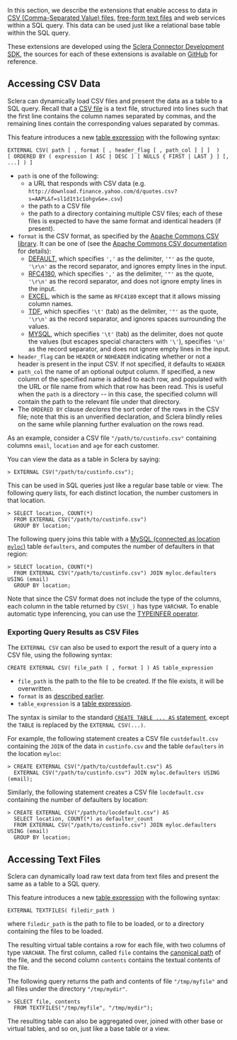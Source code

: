In this section, we describe the extensions that enable access to data in [CSV (Comma-Separated Value) files](#sclera-csv), [free-form text files](#sclera-csv) and web services within a SQL query. This data can be used just like a relational base table within the SQL query.

These extensions are developed using the [Sclera Connector Development SDK](../sdk/sdkintro.md), the sources for each of these extensions is available on [GitHub](https://github.com/scleradb) for reference.

<a class="anchor" name="sclera-csv"></a>
## Accessing CSV Data
Sclera can dynamically load CSV files and present the data as a table to a SQL query. Recall that a [CSV file](https://en.wikipedia.org/wiki/Comma-separated_values) is a text file, structured into lines such that the first line contains the column names separated by commas, and the remaining lines contain the corresponding values separated by commas.

This feature introduces a new [table expression](#table-expression) with the following syntax:

    EXTERNAL CSV( path [ , format [ , header_flag [ , path_col ] ] ]  )
    [ ORDERED BY ( expression [ ASC | DESC ] [ NULLS { FIRST | LAST } ] [, ...] ) ]

- `path` is one of the following:
    - a URL that responds with CSV data (e.g. `http://download.finance.yahoo.com/d/quotes.csv?s=AAPL&f=sl1d1t1c1ohgv&e=.csv`)
    - the path to a CSV file
    - the path to a directory containing multiple CSV files; each of these files is expected to have the same format and identical headers (if present).
- <a class="anchor" name="sclera-csv-format"></a> `format` is the CSV format, as specified by the [Apache Commons CSV library](http://commons.apache.org/proper/commons-csv/). It can be one of (see the [Apache Commons CSV documentation](http://commons.apache.org/proper/commons-csv/archives/1.1/apidocs/org/apache/commons/csv/CSVFormat.html) for details):
    - [DEFAULT](http://commons.apache.org/proper/commons-csv/archives/1.1/apidocs/org/apache/commons/csv/CSVFormat.html#DEFAULT), which specifies `','` as the delimiter, `'"'` as the quote, `'\r\n'` as the record separator, and ignores empty lines in the input.
    - [RFC4180](http://commons.apache.org/proper/commons-csv/archives/1.1/apidocs/org/apache/commons/csv/CSVFormat.html#RFC4180), which specifies `','` as the delimiter, `'"'` as the quote, `'\r\n'` as the record separator, and does not ignore empty lines in the input.
    - [EXCEL](http://commons.apache.org/proper/commons-csv/archives/1.1/apidocs/org/apache/commons/csv/CSVFormat.html#EXCEL), which is the same as `RFC4180` except that it allows missing column names.
    - [TDF](http://commons.apache.org/proper/commons-csv/archives/1.1/apidocs/org/apache/commons/csv/CSVFormat.html#TDF), which specifies `'\t'` (tab) as the delimiter, `'"'` as the quote, `'\r\n'` as the record separator, and ignores spaces surrounding the values.
    - [MYSQL](http://commons.apache.org/proper/commons-csv/archives/1.1/apidocs/org/apache/commons/csv/CSVFormat.html#MYSQL), which specifies `'\t'` (tab) as the delimiter, does not quote the values (but escapes special characters with `'\'`), specifies `'\n'` as the record separator, and does not ignore empty lines in the input.
- `header_flag` can be `HEADER` or `NOHEADER` indicating whether or not a header is present in the input CSV. If not specified, it defaults to `HEADER`
- `path_col` the name of an optional output column. If specified, a new column of the specified name is added to each row, and populated with the URL or file name from which that row has been read. This is useful when the `path` is a directory -- in this case, the specified column will contain the path to the relevant file under that directory.
- The `ORDERED BY` clause *declares* the sort order of the rows in the CSV file; note that this is an unverified declaration, and Sclera blindly relies on the same while planning further evaluation on the rows read.

As an example, consider a CSV file `"/path/to/custinfo.csv"` containing columns `email`, `location` and `age` for each customer.

You can view the data as a table in Sclera by saying:

    > EXTERNAL CSV("/path/to/custinfo.csv");

This can be used in SQL queries just like a regular base table or view. The following query lists, for each distinct location, the number customers in that location.

    > SELECT location, COUNT(*)
      FROM EXTERNAL CSV("/path/to/custinfo.csv")
      GROUP BY location;

The following query joins this table with a [MySQL (connected as location `myloc`)](../setup/dbms.md#connecting-to-mysql) table `defaulters`, and computes the number of defaulters in that region:

    > SELECT location, COUNT(*)
      FROM EXTERNAL CSV("/path/to/custinfo.csv") JOIN myloc.defaulters USING (email)
      GROUP BY location;

Note that since the CSV format does not include the type of the columns, each column in the table returned by `CSV(_)` has type `VARCHAR`. To enable automatic type inferencing, you can use the [TYPEINFER operator](../sclerasql/sqlcleaning.md#automatic-type-inference).

### Exporting Query Results as CSV Files
The `EXTERNAL CSV` can also be used to export the result of a query into a CSV file, using the following syntax:

    CREATE EXTERNAL CSV( file_path [ , format ] ) AS table_expression

- `file_path` is the path to the file to be created. If the file exists, it will be overwritten.
- `format` is as [described earlier](#sclera-csv-format).
- `table_expression` is a [table expression](#table-expression).

The syntax is similar to the standard [`CREATE TABLE ... AS` statement](../sclerasql/sqlregular.md#creating-tables-with-empty-results), except the `TABLE` is replaced by the `EXTERNAL CSV(...)`.

For example, the following statement creates a CSV file `custdefault.csv` containing the `JOIN` of the data in `custinfo.csv` and the table `defaulters` in the location `myloc`:

    > CREATE EXTERNAL CSV("/path/to/custdefault.csv") AS
      EXTERNAL CSV("/path/to/custinfo.csv") JOIN myloc.defaulters USING (email);

Similarly, the following statement creates a CSV file `locdefault.csv` containing the number of defaulters by location:

    > CREATE EXTERNAL CSV("/path/to/locdefault.csv") AS
      SELECT location, COUNT(*) as defaulter_count
      FROM EXTERNAL CSV("/path/to/custinfo.csv") JOIN myloc.defaulters USING (email)
      GROUP BY location;

<a class="anchor" name="sclera-textfiles"></a>
## Accessing Text Files
Sclera can dynamically load raw text data from text files and present the same as a table to a SQL query.

This feature introduces a new [table expression](#table-expression) with the following syntax:

    EXTERNAL TEXTFILES( filedir_path )

where `filedir_path` is the path to file to be loaded, or to a directory containing the files to be loaded.

The resulting virtual table contains a row for each file, with two columns of type `VARCHAR`. The first column, called `file` contains the [canonical path](http://docs.oracle.com/javase/7/docs/api/java/io/File.html#getCanonicalPath\(\)) of the file, and the second column `contents` contains the textual contents of the file.

The following query returns the path and contents of file `"/tmp/myfile"` and all files under the directory `"/tmp/mydir"`.

    > SELECT file, contents
      FROM TEXTFILES("/tmp/myfile", "/tmp/mydir");

The resulting table can also be aggregated over, joined with other base or virtual tables, and so on, just like a base table or a view.

